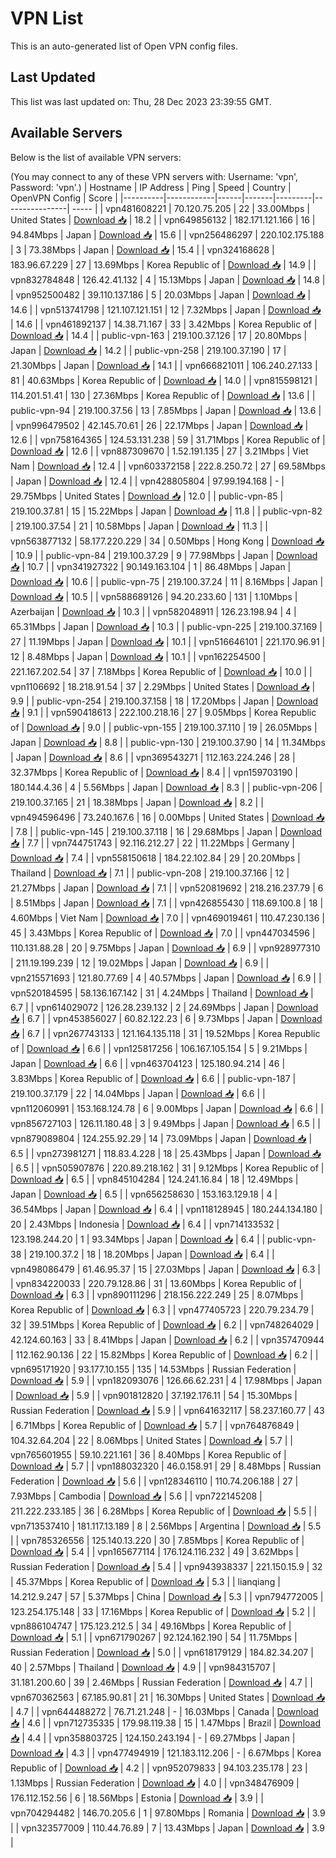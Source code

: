 # VPN List

This is an auto-generated list of Open VPN config files.

## Last Updated

This list was last updated on: Thu, 28 Dec 2023 23:39:55 GMT.

## Available Servers

Below is the list of available VPN servers:

(You may connect to any of these VPN servers with: Username: 'vpn', Password: 'vpn'.)
| Hostname | IP Address | Ping | Speed | Country | OpenVPN Config | Score |
|----------|------------|------|-------|---------|----------------| ----- |
| vpn481608221 | 70.120.75.205 | 22 | 33.00Mbps | United States | [Download 📥](./configs/server_0_US.ovpn) | 18.2 |
| vpn649856132 | 182.171.121.166 | 16 | 94.84Mbps | Japan | [Download 📥](./configs/server_1_JP.ovpn) | 15.6 |
| vpn256486297 | 220.102.175.188 | 3 | 73.38Mbps | Japan | [Download 📥](./configs/server_2_JP.ovpn) | 15.4 |
| vpn324168628 | 183.96.67.229 | 27 | 13.69Mbps | Korea Republic of | [Download 📥](./configs/server_3_KR.ovpn) | 14.9 |
| vpn832784848 | 126.42.41.132 | 4 | 15.13Mbps | Japan | [Download 📥](./configs/server_4_JP.ovpn) | 14.8 |
| vpn952500482 | 39.110.137.186 | 5 | 20.03Mbps | Japan | [Download 📥](./configs/server_5_JP.ovpn) | 14.6 |
| vpn513741798 | 121.107.121.151 | 12 | 7.32Mbps | Japan | [Download 📥](./configs/server_6_JP.ovpn) | 14.6 |
| vpn461892137 | 14.38.71.167 | 33 | 3.42Mbps | Korea Republic of | [Download 📥](./configs/server_7_KR.ovpn) | 14.4 |
| public-vpn-163 | 219.100.37.126 | 17 | 20.80Mbps | Japan | [Download 📥](./configs/server_8_JP.ovpn) | 14.2 |
| public-vpn-258 | 219.100.37.190 | 17 | 21.30Mbps | Japan | [Download 📥](./configs/server_9_JP.ovpn) | 14.1 |
| vpn666821011 | 106.240.27.133 | 81 | 40.63Mbps | Korea Republic of | [Download 📥](./configs/server_10_KR.ovpn) | 14.0 |
| vpn815598121 | 114.201.51.41 | 130 | 27.36Mbps | Korea Republic of | [Download 📥](./configs/server_11_KR.ovpn) | 13.6 |
| public-vpn-94 | 219.100.37.56 | 13 | 7.85Mbps | Japan | [Download 📥](./configs/server_12_JP.ovpn) | 13.6 |
| vpn996479502 | 42.145.70.61 | 26 | 22.17Mbps | Japan | [Download 📥](./configs/server_13_JP.ovpn) | 12.6 |
| vpn758164365 | 124.53.131.238 | 59 | 31.71Mbps | Korea Republic of | [Download 📥](./configs/server_14_KR.ovpn) | 12.6 |
| vpn887309670 | 1.52.191.135 | 27 | 3.21Mbps | Viet Nam | [Download 📥](./configs/server_15_VN.ovpn) | 12.4 |
| vpn603372158 | 222.8.250.72 | 27 | 69.58Mbps | Japan | [Download 📥](./configs/server_16_JP.ovpn) | 12.4 |
| vpn428805804 | 97.99.194.168 | - | 29.75Mbps | United States | [Download 📥](./configs/server_17_US.ovpn) | 12.0 |
| public-vpn-85 | 219.100.37.81 | 15 | 15.22Mbps | Japan | [Download 📥](./configs/server_18_JP.ovpn) | 11.8 |
| public-vpn-82 | 219.100.37.54 | 21 | 10.58Mbps | Japan | [Download 📥](./configs/server_19_JP.ovpn) | 11.3 |
| vpn563877132 | 58.177.220.229 | 34 | 0.50Mbps | Hong Kong | [Download 📥](./configs/server_20_HK.ovpn) | 10.9 |
| public-vpn-84 | 219.100.37.29 | 9 | 77.98Mbps | Japan | [Download 📥](./configs/server_21_JP.ovpn) | 10.7 |
| vpn341927322 | 90.149.163.104 | 1 | 86.48Mbps | Japan | [Download 📥](./configs/server_22_JP.ovpn) | 10.6 |
| public-vpn-75 | 219.100.37.24 | 11 | 8.16Mbps | Japan | [Download 📥](./configs/server_23_JP.ovpn) | 10.5 |
| vpn588689126 | 94.20.233.60 | 131 | 1.10Mbps | Azerbaijan | [Download 📥](./configs/server_24_AZ.ovpn) | 10.3 |
| vpn582048911 | 126.23.198.94 | 4 | 65.31Mbps | Japan | [Download 📥](./configs/server_25_JP.ovpn) | 10.3 |
| public-vpn-225 | 219.100.37.169 | 27 | 11.19Mbps | Japan | [Download 📥](./configs/server_26_JP.ovpn) | 10.1 |
| vpn516646101 | 221.170.96.91 | 12 | 8.48Mbps | Japan | [Download 📥](./configs/server_27_JP.ovpn) | 10.1 |
| vpn162254500 | 221.167.202.54 | 37 | 7.18Mbps | Korea Republic of | [Download 📥](./configs/server_28_KR.ovpn) | 10.0 |
| vpn1106692 | 18.218.91.54 | 37 | 2.29Mbps | United States | [Download 📥](./configs/server_29_US.ovpn) | 9.9 |
| public-vpn-254 | 219.100.37.158 | 18 | 17.20Mbps | Japan | [Download 📥](./configs/server_30_JP.ovpn) | 9.1 |
| vpn590418613 | 222.100.218.16 | 27 | 9.05Mbps | Korea Republic of | [Download 📥](./configs/server_31_KR.ovpn) | 9.0 |
| public-vpn-155 | 219.100.37.110 | 19 | 26.05Mbps | Japan | [Download 📥](./configs/server_32_JP.ovpn) | 8.8 |
| public-vpn-130 | 219.100.37.90 | 14 | 11.34Mbps | Japan | [Download 📥](./configs/server_33_JP.ovpn) | 8.6 |
| vpn369543271 | 112.163.224.246 | 28 | 32.37Mbps | Korea Republic of | [Download 📥](./configs/server_34_KR.ovpn) | 8.4 |
| vpn159703190 | 180.144.4.36 | 4 | 5.56Mbps | Japan | [Download 📥](./configs/server_35_JP.ovpn) | 8.3 |
| public-vpn-206 | 219.100.37.165 | 21 | 18.38Mbps | Japan | [Download 📥](./configs/server_36_JP.ovpn) | 8.2 |
| vpn494596496 | 73.240.167.6 | 16 | 0.00Mbps | United States | [Download 📥](./configs/server_37_US.ovpn) | 7.8 |
| public-vpn-145 | 219.100.37.118 | 16 | 29.68Mbps | Japan | [Download 📥](./configs/server_38_JP.ovpn) | 7.7 |
| vpn744751743 | 92.116.212.27 | 22 | 11.22Mbps | Germany | [Download 📥](./configs/server_39_DE.ovpn) | 7.4 |
| vpn558150618 | 184.22.102.84 | 29 | 20.20Mbps | Thailand | [Download 📥](./configs/server_40_TH.ovpn) | 7.1 |
| public-vpn-208 | 219.100.37.166 | 12 | 21.27Mbps | Japan | [Download 📥](./configs/server_41_JP.ovpn) | 7.1 |
| vpn520819692 | 218.216.237.79 | 6 | 8.51Mbps | Japan | [Download 📥](./configs/server_42_JP.ovpn) | 7.1 |
| vpn426855430 | 118.69.100.8 | 18 | 4.60Mbps | Viet Nam | [Download 📥](./configs/server_43_VN.ovpn) | 7.0 |
| vpn469019461 | 110.47.230.136 | 45 | 3.43Mbps | Korea Republic of | [Download 📥](./configs/server_44_KR.ovpn) | 7.0 |
| vpn447034596 | 110.131.88.28 | 20 | 9.75Mbps | Japan | [Download 📥](./configs/server_45_JP.ovpn) | 6.9 |
| vpn928977310 | 211.19.199.239 | 12 | 19.02Mbps | Japan | [Download 📥](./configs/server_46_JP.ovpn) | 6.9 |
| vpn215571693 | 121.80.77.69 | 4 | 40.57Mbps | Japan | [Download 📥](./configs/server_47_JP.ovpn) | 6.9 |
| vpn520184595 | 58.136.167.142 | 31 | 4.24Mbps | Thailand | [Download 📥](./configs/server_48_TH.ovpn) | 6.7 |
| vpn614029072 | 126.28.239.132 | 2 | 24.69Mbps | Japan | [Download 📥](./configs/server_49_JP.ovpn) | 6.7 |
| vpn453856027 | 60.82.122.23 | 6 | 9.73Mbps | Japan | [Download 📥](./configs/server_50_JP.ovpn) | 6.7 |
| vpn267743133 | 121.164.135.118 | 31 | 19.52Mbps | Korea Republic of | [Download 📥](./configs/server_51_KR.ovpn) | 6.6 |
| vpn125817256 | 106.167.105.154 | 5 | 9.21Mbps | Japan | [Download 📥](./configs/server_52_JP.ovpn) | 6.6 |
| vpn463704123 | 125.180.94.214 | 46 | 3.83Mbps | Korea Republic of | [Download 📥](./configs/server_53_KR.ovpn) | 6.6 |
| public-vpn-187 | 219.100.37.179 | 22 | 14.04Mbps | Japan | [Download 📥](./configs/server_54_JP.ovpn) | 6.6 |
| vpn112060991 | 153.168.124.78 | 6 | 9.00Mbps | Japan | [Download 📥](./configs/server_55_JP.ovpn) | 6.6 |
| vpn856727103 | 126.11.180.48 | 3 | 9.49Mbps | Japan | [Download 📥](./configs/server_56_JP.ovpn) | 6.5 |
| vpn879089804 | 124.255.92.29 | 14 | 73.09Mbps | Japan | [Download 📥](./configs/server_57_JP.ovpn) | 6.5 |
| vpn273981271 | 118.83.4.228 | 18 | 25.43Mbps | Japan | [Download 📥](./configs/server_58_JP.ovpn) | 6.5 |
| vpn505907876 | 220.89.218.162 | 31 | 9.12Mbps | Korea Republic of | [Download 📥](./configs/server_59_KR.ovpn) | 6.5 |
| vpn845104284 | 124.241.16.84 | 18 | 12.49Mbps | Japan | [Download 📥](./configs/server_60_JP.ovpn) | 6.5 |
| vpn656258630 | 153.163.129.18 | 4 | 36.54Mbps | Japan | [Download 📥](./configs/server_61_JP.ovpn) | 6.4 |
| vpn118128945 | 180.244.134.180 | 20 | 2.43Mbps | Indonesia | [Download 📥](./configs/server_62_ID.ovpn) | 6.4 |
| vpn714133532 | 123.198.244.20 | 1 | 93.34Mbps | Japan | [Download 📥](./configs/server_63_JP.ovpn) | 6.4 |
| public-vpn-38 | 219.100.37.2 | 18 | 18.20Mbps | Japan | [Download 📥](./configs/server_64_JP.ovpn) | 6.4 |
| vpn498086479 | 61.46.95.37 | 15 | 27.03Mbps | Japan | [Download 📥](./configs/server_65_JP.ovpn) | 6.3 |
| vpn834220033 | 220.79.128.86 | 31 | 13.60Mbps | Korea Republic of | [Download 📥](./configs/server_66_KR.ovpn) | 6.3 |
| vpn890111296 | 218.156.222.249 | 25 | 8.07Mbps | Korea Republic of | [Download 📥](./configs/server_67_KR.ovpn) | 6.3 |
| vpn477405723 | 220.79.234.79 | 32 | 39.51Mbps | Korea Republic of | [Download 📥](./configs/server_68_KR.ovpn) | 6.2 |
| vpn748264029 | 42.124.60.163 | 33 | 8.41Mbps | Japan | [Download 📥](./configs/server_69_JP.ovpn) | 6.2 |
| vpn357470944 | 112.162.90.136 | 22 | 15.82Mbps | Korea Republic of | [Download 📥](./configs/server_70_KR.ovpn) | 6.2 |
| vpn695171920 | 93.177.10.155 | 135 | 14.53Mbps | Russian Federation | [Download 📥](./configs/server_71_RU.ovpn) | 5.9 |
| vpn182093076 | 126.66.62.231 | 4 | 17.98Mbps | Japan | [Download 📥](./configs/server_72_JP.ovpn) | 5.9 |
| vpn901812820 | 37.192.176.11 | 54 | 15.30Mbps | Russian Federation | [Download 📥](./configs/server_73_RU.ovpn) | 5.9 |
| vpn641632117 | 58.237.160.77 | 43 | 6.71Mbps | Korea Republic of | [Download 📥](./configs/server_74_KR.ovpn) | 5.7 |
| vpn764876849 | 104.32.64.204 | 22 | 8.06Mbps | United States | [Download 📥](./configs/server_75_US.ovpn) | 5.7 |
| vpn765601955 | 59.10.221.161 | 36 | 8.40Mbps | Korea Republic of | [Download 📥](./configs/server_76_KR.ovpn) | 5.7 |
| vpn188032320 | 46.0.158.91 | 29 | 8.48Mbps | Russian Federation | [Download 📥](./configs/server_77_RU.ovpn) | 5.6 |
| vpn128346110 | 110.74.206.188 | 27 | 7.93Mbps | Cambodia | [Download 📥](./configs/server_78_KH.ovpn) | 5.6 |
| vpn722145208 | 211.222.233.185 | 36 | 6.28Mbps | Korea Republic of | [Download 📥](./configs/server_79_KR.ovpn) | 5.5 |
| vpn713537410 | 181.117.13.189 | 8 | 2.56Mbps | Argentina | [Download 📥](./configs/server_80_AR.ovpn) | 5.5 |
| vpn785326556 | 125.140.13.220 | 30 | 7.85Mbps | Korea Republic of | [Download 📥](./configs/server_81_KR.ovpn) | 5.4 |
| vpn165677114 | 176.124.116.232 | 49 | 3.62Mbps | Russian Federation | [Download 📥](./configs/server_82_RU.ovpn) | 5.4 |
| vpn943938337 | 221.150.15.9 | 32 | 45.37Mbps | Korea Republic of | [Download 📥](./configs/server_83_KR.ovpn) | 5.3 |
| lianqiang | 14.212.9.247 | 57 | 5.37Mbps | China | [Download 📥](./configs/server_84_CN.ovpn) | 5.3 |
| vpn794772005 | 123.254.175.148 | 33 | 17.16Mbps | Korea Republic of | [Download 📥](./configs/server_85_KR.ovpn) | 5.2 |
| vpn886104747 | 175.123.212.5 | 34 | 49.16Mbps | Korea Republic of | [Download 📥](./configs/server_86_KR.ovpn) | 5.1 |
| vpn671790267 | 92.124.162.190 | 54 | 11.75Mbps | Russian Federation | [Download 📥](./configs/server_87_RU.ovpn) | 5.0 |
| vpn618179129 | 184.82.34.207 | 40 | 2.57Mbps | Thailand | [Download 📥](./configs/server_88_TH.ovpn) | 4.9 |
| vpn984315707 | 31.181.200.60 | 39 | 2.46Mbps | Russian Federation | [Download 📥](./configs/server_89_RU.ovpn) | 4.7 |
| vpn670362563 | 67.185.90.81 | 21 | 16.30Mbps | United States | [Download 📥](./configs/server_90_US.ovpn) | 4.7 |
| vpn644488272 | 76.71.21.248 | - | 16.03Mbps | Canada | [Download 📥](./configs/server_91_CA.ovpn) | 4.6 |
| vpn712735335 | 179.98.119.38 | 15 | 1.47Mbps | Brazil | [Download 📥](./configs/server_92_BR.ovpn) | 4.4 |
| vpn358803725 | 124.150.243.194 | - | 69.27Mbps | Japan | [Download 📥](./configs/server_93_JP.ovpn) | 4.3 |
| vpn477494919 | 121.183.112.206 | - | 6.67Mbps | Korea Republic of | [Download 📥](./configs/server_94_KR.ovpn) | 4.2 |
| vpn952079833 | 94.103.235.178 | 23 | 1.13Mbps | Russian Federation | [Download 📥](./configs/server_95_RU.ovpn) | 4.0 |
| vpn348476909 | 176.112.152.56 | 6 | 18.56Mbps | Estonia | [Download 📥](./configs/server_96_EE.ovpn) | 3.9 |
| vpn704294482 | 146.70.205.6 | 1 | 97.80Mbps | Romania | [Download 📥](./configs/server_97_RO.ovpn) | 3.9 |
| vpn323577009 | 110.44.76.89 | 7 | 13.43Mbps | Japan | [Download 📥](./configs/server_98_JP.ovpn) | 3.9 |
